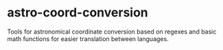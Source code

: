 # astro-coord-conversion
Tools for astronomical coordinate conversion based on regexes and basic math functions for easier translation between languages.

